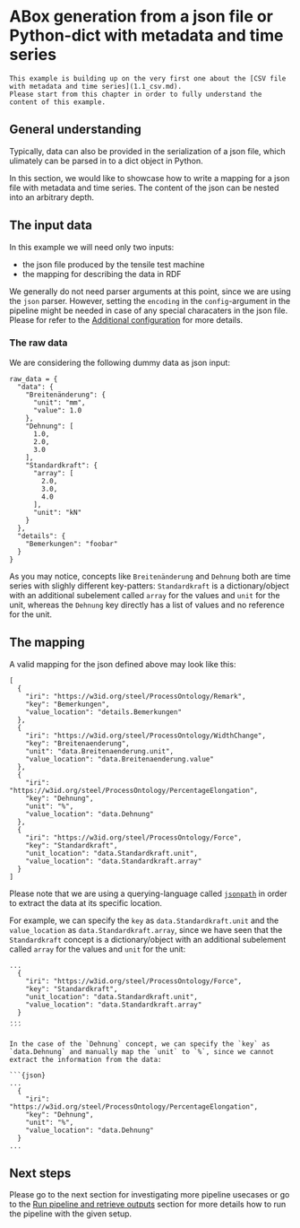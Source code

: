 # ABox generation from a json file or Python-dict with metadata and time series

```{note}
This example is building up on the very first one about the [CSV file with metadata and time series](1.1_csv.md).
Please start from this chapter in order to fully understand the content of this example.
```
## General understanding

Typically, data can also be provided in the serialization of a json file, which ulimately can be parsed in to a dict object in Python.

In this section, we would like to showcase how to write a mapping for a json file with metadata and time series. The content of the json can be nested into an arbitrary depth.

## The input data

In this example we will need only two inputs:

* the json file produced by the tensile test machine
* the mapping for describing the data in RDF

We generally do not need parser arguments at this point, since we are using the `json` parser. However, setting the `encoding` in the `config`-argument in the pipeline might be needed in case of any special characaters in the json file. Please for refer to the [Additional configuration](../config.md) for more details.

### The raw data

We are considering the following dummy data as json input:

```{json}
raw_data = {
  "data": {
    "Breitenänderung": {
      "unit": "mm",
      "value": 1.0
    },
    "Dehnung": [
      1.0,
      2.0,
      3.0
    ],
    "Standardkraft": {
      "array": [
        2.0,
        3.0,
        4.0
      ],
      "unit": "kN"
    }
  },
  "details": {
    "Bemerkungen": "foobar"
  }
}
```

As you may notice, concepts like `Breitenänderung` and `Dehnung` both are time series with slighly different key-patters: `Standardkraft` is a dictionary/object with an additional subelement called `array` for the values and `unit` for the unit, whereas the `Dehnung` key directly has a list of values and no reference for the unit.

## The mapping

A valid mapping for the json defined above may look like this:

```{json}
[
  {
    "iri": "https://w3id.org/steel/ProcessOntology/Remark",
    "key": "Bemerkungen",
    "value_location": "details.Bemerkungen"
  },
  {
    "iri": "https://w3id.org/steel/ProcessOntology/WidthChange",
    "key": "Breitenaenderung",
    "unit": "data.Breitenaenderung.unit",
    "value_location": "data.Breitenaenderung.value"
  },
  {
    "iri": "https://w3id.org/steel/ProcessOntology/PercentageElongation",
    "key": "Dehnung",
    "unit": "%",
    "value_location": "data.Dehnung"
  },
  {
    "iri": "https://w3id.org/steel/ProcessOntology/Force",
    "key": "Standardkraft",
    "unit_location": "data.Standardkraft.unit",
    "value_location": "data.Standardkraft.array"
  }
]
```

Please note that we are using a querying-language called [`jsonpath`](https://support.smartbear.com/alertsite/docs/monitors/api/endpoint/jsonpath.html) in order to extract the data at its specific location.

For example, we can specify the `key` as `data.Standardkraft.unit` and the `value_location` as `data.Standardkraft.array`, since we have seen that the `Standardkraft` concept is a dictionary/object with an additional subelement called `array` for the values and `unit` for the unit:

```{json}
...
  {
    "iri": "https://w3id.org/steel/ProcessOntology/Force",
    "key": "Standardkraft",
    "unit_location": "data.Standardkraft.unit",
    "value_location": "data.Standardkraft.array"
  }
...
´´´

In the case of the `Dehnung` concept, we can specify the `key` as `data.Dehnung` and manually map the `unit` to `%`, since we cannot extract the information from the data:

```{json}
...
  {
    "iri": "https://w3id.org/steel/ProcessOntology/PercentageElongation",
    "key": "Dehnung",
    "unit": "%",
    "value_location": "data.Dehnung"
  }
...
```

## Next steps

Please go to the next section for investigating more pipeline usecases or go to the [Run pipeline and retrieve outputs](3_pipeline_run_and_outputs) section for more details how to run the pipeline with the given setup.
